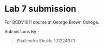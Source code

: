 # Lab 7 submission

For BCDV1011 course at George Brown College.

Submissions By: 
> Shailendra Shukla
> 101224373
